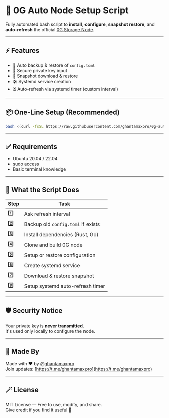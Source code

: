 # 🚀 0G Auto Node Setup Script

Fully automated bash script to **install**, **configure**, **snapshot restore**, and **auto-refresh** the official [0G Storage Node](https://github.com/0glabs/0g-storage-node).

---

## ⚡ Features

- 🔄 Auto backup & restore of `config.toml`
- 🔐 Secure private key input
- 🧊 Snapshot download & restore
- 🛠️ Systemd service creation
- ⏳ Auto-refresh via systemd timer (custom interval)

---

## 📦 One-Line Setup (Recommended)

```bash
bash <(curl -fsSL https://raw.githubusercontent.com/ghantamaxpro/0g-auto-node-setup/main/install.sh)
```

---

## ✅ Requirements

- Ubuntu 20.04 / 22.04
- sudo access
- Basic terminal knowledge

---

## 🧠 What the Script Does

| Step | Task                                |
|------|-------------------------------------|
| 1️⃣   | Ask refresh interval                |
| 2️⃣   | Backup old `config.toml` if exists |
| 3️⃣   | Install dependencies (Rust, Go)    |
| 4️⃣   | Clone and build 0G node            |
| 5️⃣   | Setup or restore configuration     |
| 6️⃣   | Create systemd service             |
| 7️⃣   | Download & restore snapshot        |
| 8️⃣   | Setup systemd auto-refresh timer   |

---

## 🛡 Security Notice

Your private key is **never transmitted**.  
It's used only locally to configure the node.

---

## 🙋 Made By

Made with ❤️ by [@ghantamaxpro](https://t.me/ghantamaxpro)  
Join updates: [https://t.me/ghantamaxpro](https://t.me/ghantamaxpro)

---

## 🪄 License

MIT License — Free to use, modify, and share.  
Give credit if you find it useful 💫
